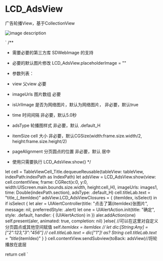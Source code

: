 # LCD_AdsView
广告轮播View，基于CollectionView

![image description](ads.gif)

`
/**
* 需要必要的第三方库 SDWebImage 的支持
* 必要的默认图片修改 LCD_AdsView.placeholderImage = ""
* 参数列表：
* view 父view 必要
* imageUrls 图片数组 必要
* isUrlImage 是否为网络图片，默认为网络图片， 非必要，默认true
* time 时间间隔  非必要，默认5.0秒
* adsType 轮播图样式 非必要，默认 .default_H
* itemSize cell 大小 非必要，默认CGSize(width:frame.size.width/2, height:frame.size.height/2)
* pageAlignment 分页圆点的位置 非必要，默认 居中

* 使用只需要执行 LCD_AdsView.show()
*/

let cell = TableViewCell_Title.dequeueReusable(tableView: tableView, indexPath:indexPath as IndexPath)
let adsView = LCD_AdsView.show(view: cell.contentView, frame: CGRect(x:0, y:0, width:UIScreen.main.bounds.size.width, height:cell_H), imageUrls: images1, time: Double(indexPath.section), adsType: .default_H)
cell.titleLab.text = "title_\(_itemIdex)"
adsView.LCD_AdsViewClosures = { (itemIdex, isSelect) in
if isSelect {
let aler = UIAlertController(title: "点击了第\(itemIdex)张图片", message: nil, preferredStyle: .alert)
let one = UIAlertAction.init(title: "确定", style: .default, handler: { (UIAlertAction) in
})
aler.addAction(one)
self.present(aler, animated: true, completion: nil)
}else{
//可以在这里对自定义分页圆点或其他空间赋值
self._itemIdex = itemIdex
//                    let dic:[String:Any] = ["2":123,"3":"456"]
//                    cell.titleLab.text = dic["1"]! as? String
cell.titleLab.text = "title_\(itemIdex)"
}
}
cell.contentView.sendSubview(toBack: adsView)//将轮播放在底层

return cell
`
